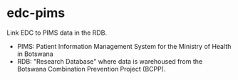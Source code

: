 # edc-pims

Link EDC to PIMS data in the RDB.

* PIMS: Patient Information Management System for the Ministry of Health in Botswana
* RDB: "Research Database" where data is warehoused from the Botswana Combination Prevention Project (BCPP).
